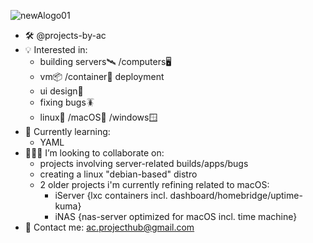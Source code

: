 
![newAlogo01](https://github.com/projects-by-ac/projects-by-ac/assets/172689188/287de026-6d6a-4de7-825a-614497b6f7a5)

- 🛠️ @projects-by-ac
- 💡 Interested in:
  -  building servers🛰️ /computers🖥️
  -  vm📦 /container🐳 deployment
  -  ui design🎨
  -  fixing bugs🪳
  -  linux🐧 /macOS🍏 /windows🪟
- 🌱 Currently learning:
  - YAML
- 👨🏻‍💻 I’m looking to collaborate on:
  - projects involving server-related builds/apps/bugs
  - creating a linux "debian-based" distro
  - 2 older projects i'm currently refining related to macOS:
      -  iServer {lxc containers incl. dashboard/homebridge/uptime-kuma}
      -  iNAS {nas-server optimized for macOS incl. time machine}
- 📨 Contact me: ac.projecthub@gmail.com

<!---
projects-by-ac/projects-by-ac is a ✨ special ✨ repository because its `README.md` (this file) appears on your GitHub profile.
You can click the Preview link to take a look at your changes.
--->
